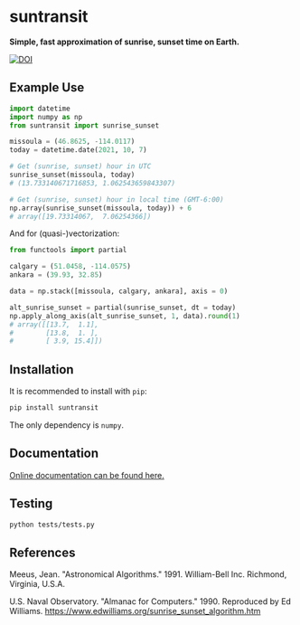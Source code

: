 suntransit
==========

**Simple, fast approximation of sunrise, sunset time on Earth.**

[![DOI](https://zenodo.org/badge/414701058.svg)](https://zenodo.org/badge/latestdoi/414701058)


Example Use
-----------

```py
import datetime
import numpy as np
from suntransit import sunrise_sunset

missoula = (46.8625, -114.0117)
today = datetime.date(2021, 10, 7)

# Get (sunrise, sunset) hour in UTC
sunrise_sunset(missoula, today)
# (13.733140671716853, 1.062543659843307)

# Get (sunrise, sunset) hour in local time (GMT-6:00)
np.array(sunrise_sunset(missoula, today)) + 6
# array([19.73314067,  7.06254366])
```

And for (quasi-)vectorization:

```py
from functools import partial

calgary = (51.0458, -114.0575)
ankara = (39.93, 32.85)

data = np.stack([missoula, calgary, ankara], axis = 0)

alt_sunrise_sunset = partial(sunrise_sunset, dt = today)
np.apply_along_axis(alt_sunrise_sunset, 1, data).round(1)
# array([[13.7,  1.1],
#        [13.8,  1. ],
#        [ 3.9, 15.4]])
```


Installation
------------

It is recommended to install with `pip`:

```sh
pip install suntransit
```

The only dependency is `numpy`.


Documentation
-------------

[Online documentation can be found here.](https://arthur-e.github.io/suntransit/)


Testing
-------

```sh
python tests/tests.py
```


References
----------

Meeus, Jean. "Astronomical Algorithms." 1991. William-Bell Inc. Richmond, Virginia, U.S.A.

U.S. Naval Observatory. "Almanac for Computers." 1990. Reproduced by
    Ed Williams. https://www.edwilliams.org/sunrise_sunset_algorithm.htm
